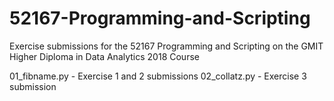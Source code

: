 # 52167-Programming-and-Scripting
Exercise submissions for the 52167 Programming and Scripting on the GMIT Higher Diploma in Data Analytics 2018 Course


01_fibname.py - Exercise 1 and 2 submissions
02_collatz.py - Exercise 3 submission
